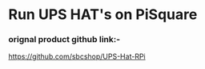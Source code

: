 # Run UPS HAT's on PiSquare


### orignal product github link:-
https://github.com/sbcshop/UPS-Hat-RPi


